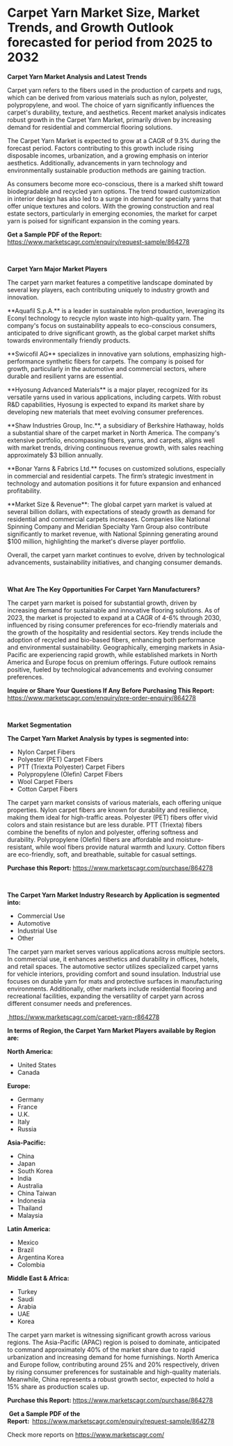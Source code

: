 <p><h1>Carpet Yarn Market Size, Market Trends, and Growth Outlook forecasted for period from 2025 to 2032</h1></p><p><strong>Carpet Yarn Market Analysis and Latest Trends</strong></p>
<p><p>Carpet yarn refers to the fibers used in the production of carpets and rugs, which can be derived from various materials such as nylon, polyester, polypropylene, and wool. The choice of yarn significantly influences the carpet's durability, texture, and aesthetics. Recent market analysis indicates robust growth in the Carpet Yarn Market, primarily driven by increasing demand for residential and commercial flooring solutions.</p><p>The Carpet Yarn Market is expected to grow at a CAGR of 9.3% during the forecast period. Factors contributing to this growth include rising disposable incomes, urbanization, and a growing emphasis on interior aesthetics. Additionally, advancements in yarn technology and environmentally sustainable production methods are gaining traction. </p><p>As consumers become more eco-conscious, there is a marked shift toward biodegradable and recycled yarn options. The trend toward customization in interior design has also led to a surge in demand for specialty yarns that offer unique textures and colors. With the growing construction and real estate sectors, particularly in emerging economies, the market for carpet yarn is poised for significant expansion in the coming years.</p></p>
<p><strong>Get a Sample PDF of the Report:&nbsp;</strong> <a href="https://www.marketscagr.com/enquiry/request-sample/864278?utm_campaign=3221&utm_medium=2&utm_source=Github&utm_content=ia&utm_term=05042025&utm_id=carpet-yarn">https://www.marketscagr.com/enquiry/request-sample/864278</a></p>
<p>&nbsp;</p>
<p><strong>Carpet Yarn Major Market Players</strong></p>
<p><p>The carpet yarn market features a competitive landscape dominated by several key players, each contributing uniquely to industry growth and innovation. </p><p>**Aquafil S.p.A.** is a leader in sustainable nylon production, leveraging its Econyl technology to recycle nylon waste into high-quality yarn. The company's focus on sustainability appeals to eco-conscious consumers, anticipated to drive significant growth, as the global carpet market shifts towards environmentally friendly products.</p><p>**Swicofil AG** specializes in innovative yarn solutions, emphasizing high-performance synthetic fibers for carpets. The company is poised for growth, particularly in the automotive and commercial sectors, where durable and resilient yarns are essential.</p><p>**Hyosung Advanced Materials** is a major player, recognized for its versatile yarns used in various applications, including carpets. With robust R&D capabilities, Hyosung is expected to expand its market share by developing new materials that meet evolving consumer preferences.</p><p>**Shaw Industries Group, Inc.**, a subsidiary of Berkshire Hathaway, holds a substantial share of the carpet market in North America. The company's extensive portfolio, encompassing fibers, yarns, and carpets, aligns well with market trends, driving continuous revenue growth, with sales reaching approximately $3 billion annually.</p><p>**Bonar Yarns & Fabrics Ltd.** focuses on customized solutions, especially in commercial and residential carpets. The firm’s strategic investment in technology and automation positions it for future expansion and enhanced profitability.</p><p>**Market Size & Revenue**: The global carpet yarn market is valued at several billion dollars, with expectations of steady growth as demand for residential and commercial carpets increases. Companies like National Spinning Company and Meridian Specialty Yarn Group also contribute significantly to market revenue, with National Spinning generating around $100 million, highlighting the market's diverse player portfolio.</p><p>Overall, the carpet yarn market continues to evolve, driven by technological advancements, sustainability initiatives, and changing consumer demands.</p></p>
<p>&nbsp;</p>
<p><strong>What Are The Key Opportunities For Carpet Yarn Manufacturers?</strong></p>
<p><p>The carpet yarn market is poised for substantial growth, driven by increasing demand for sustainable and innovative flooring solutions. As of 2023, the market is projected to expand at a CAGR of 4-6% through 2030, influenced by rising consumer preferences for eco-friendly materials and the growth of the hospitality and residential sectors. Key trends include the adoption of recycled and bio-based fibers, enhancing both performance and environmental sustainability. Geographically, emerging markets in Asia-Pacific are experiencing rapid growth, while established markets in North America and Europe focus on premium offerings. Future outlook remains positive, fueled by technological advancements and evolving consumer preferences.</p></p>
<p><strong>Inquire or Share Your Questions If Any Before Purchasing This Report:</strong> <a href="https://www.marketscagr.com/enquiry/pre-order-enquiry/864278?utm_campaign=3221&utm_medium=2&utm_source=Github&utm_content=ia&utm_term=05042025&utm_id=carpet-yarn">https://www.marketscagr.com/enquiry/pre-order-enquiry/864278</a></p>
<p>&nbsp;</p>
<p><strong>Market Segmentation</strong></p>
<p><strong>The Carpet Yarn Market Analysis by types is segmented into:</strong></p>
<p><ul><li>Nylon Carpet Fibers</li><li>Polyester (PET) Carpet Fibers</li><li>PTT (Triexta Polyester) Carpet Fibers</li><li>Polypropylene (Olefin) Carpet Fibers</li><li>Wool Carpet Fibers</li><li>Cotton Carpet Fibers</li></ul></p>
<p><p>The carpet yarn market consists of various materials, each offering unique properties. Nylon carpet fibers are known for durability and resilience, making them ideal for high-traffic areas. Polyester (PET) fibers offer vivid colors and stain resistance but are less durable. PTT (Triexta) fibers combine the benefits of nylon and polyester, offering softness and durability. Polypropylene (Olefin) fibers are affordable and moisture-resistant, while wool fibers provide natural warmth and luxury. Cotton fibers are eco-friendly, soft, and breathable, suitable for casual settings.</p></p>
<p><strong>Purchase this Report:&nbsp;</strong><a href="https://www.marketscagr.com/purchase/864278?utm_campaign=3221&utm_medium=2&utm_source=Github&utm_content=ia&utm_term=05042025&utm_id=carpet-yarn">https://www.marketscagr.com/purchase/864278</a></p>
<p>&nbsp;</p>
<p><strong>The Carpet Yarn Market Industry Research by Application is segmented into:</strong></p>
<p><ul><li>Commercial Use</li><li>Automotive</li><li>Industrial Use</li><li>Other</li></ul></p>
<p><p>The carpet yarn market serves various applications across multiple sectors. In commercial use, it enhances aesthetics and durability in offices, hotels, and retail spaces. The automotive sector utilizes specialized carpet yarns for vehicle interiors, providing comfort and sound insulation. Industrial use focuses on durable yarn for mats and protective surfaces in manufacturing environments. Additionally, other markets include residential flooring and recreational facilities, expanding the versatility of carpet yarn across different consumer needs and preferences.</p></p>
<p><a href="https://www.marketscagr.com/carpet-yarn-r864278?utm_campaign=3221&utm_medium=2&utm_source=Github&utm_content=ia&utm_term=05042025&utm_id=carpet-yarn">&nbsp;https://www.marketscagr.com/carpet-yarn-r864278</a></p>
<p><strong>In terms of Region, the Carpet Yarn Market Players available by Region are:</strong></p>
<p>
    <p> <strong> North America: </strong>
        <ul>
            <li>United States</li>
            <li>Canada</li>
        </ul>
        </p> 
    <p> <strong> Europe: </strong>
        <ul>
            <li>Germany</li>
            <li>France</li>
            <li>U.K.</li>
            <li>Italy</li>
            <li>Russia</li>
        </ul>
        </p> 
    <p> <strong> Asia-Pacific: </strong>
        <ul>
            <li>China</li>
            <li>Japan</li>
            <li>South Korea</li>
            <li>India</li>
            <li>Australia</li>
            <li>China Taiwan</li>
            <li>Indonesia</li>
            <li>Thailand</li>
            <li>Malaysia</li>
        </ul>
        </p> 
    <p> <strong> Latin America: </strong>
        <ul>
            <li>Mexico</li>
            <li>Brazil</li>
            <li>Argentina Korea</li>
            <li>Colombia</li>
        </ul>
        </p> 
    <p> <strong> Middle East & Africa: </strong>
        <ul>
            <li>Turkey</li>
            <li>Saudi</li>
            <li>Arabia</li>
            <li>UAE</li>
            <li>Korea</li>
        </ul>
    </p>
    </p>
<p><p>The carpet yarn market is witnessing significant growth across various regions. The Asia-Pacific (APAC) region is poised to dominate, anticipated to command approximately 40% of the market share due to rapid urbanization and increasing demand for home furnishings. North America and Europe follow, contributing around 25% and 20% respectively, driven by rising consumer preferences for sustainable and high-quality materials. Meanwhile, China represents a robust growth sector, expected to hold a 15% share as production scales up.</p></p>
<p><strong>Purchase this Report: </strong><a href="https://www.marketscagr.com/purchase/864278?utm_campaign=3221&utm_medium=2&utm_source=Github&utm_content=ia&utm_term=05042025&utm_id=carpet-yarn">https://www.marketscagr.com/purchase/864278</a></p>
<p>&nbsp;<strong>Get a Sample PDF of the Report:&nbsp;&nbsp;</strong><a href="https://www.marketscagr.com/enquiry/request-sample/864278?utm_campaign=3221&utm_medium=2&utm_source=Github&utm_content=ia&utm_term=05042025&utm_id=carpet-yarn">https://www.marketscagr.com/enquiry/request-sample/864278</a></p>
<p><strong></strong></p>
<p>Check more reports on <a href="https://www.marketscagr.com/?utm_campaign=3221&utm_medium=2&utm_source=Github&utm_content=ia&utm_term=05042025&utm_id=carpet-yarn">https://www.marketscagr.com/</a></p>